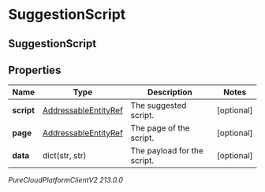# SuggestionScript

## SuggestionScript

## Properties

|Name | Type | Description | Notes|
|------------ | ------------- | ------------- | -------------|
| **script** | [AddressableEntityRef](AddressableEntityRef) | The suggested script. | [optional] |
| **page** | [AddressableEntityRef](AddressableEntityRef) | The page of the script. | [optional] |
| **data** | dict(str, str) | The payload for the script. | [optional] |



_PureCloudPlatformClientV2 213.0.0_

